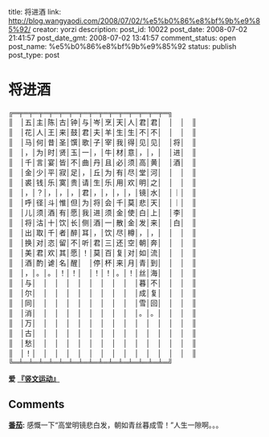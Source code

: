 title: 将进酒
link: http://blog.wangyaodi.com/2008/07/02/%e5%b0%86%e8%bf%9b%e9%85%92/
creator: yorzi
description: 
post_id: 10022
post_date: 2008-07-02 21:41:57
post_date_gmt: 2008-07-02 13:41:57
comment_status: open
post_name: %e5%b0%86%e8%bf%9b%e9%85%92
status: publish
post_type: post

# 将进酒

╔═╤═╤═╤═╤═╤═╤═╤═╤═╤═╤═╤═╤═╤═╤═╤═╗  
║　│五│主│陈│古│钟│与│岑│烹│天│人│君│君│　│　│　║  
║　│花│人│王│来│鼓│君│夫│羊│生│生│不│不│　│　│　║  
║　│马│何│昔│圣│馔│歌│子│宰│我│得│见│见│　│将│　║  
║　│，│为│时│贤│玉│一│，│牛│材│意│，│，│　│进│　║  
║　│千│言│宴│皆│不│曲│丹│且│必│须│高│黄│　│酒│　║  
║　│金│少│平│寂│足│，│丘│为│有│尽│堂│河│　│　│　║  
║　│裘│钱│乐│寞│贵│请│生│乐│用│欢│明│之│　│　│　║  
║　│，│？│，│，│，│君│，│，│，│，│镜│水│　│｜│　║  
║　│呼│径│斗│惟│但│为│将│会│千│莫│悲│天│　│｜│　║  
║　│儿│须│酒│有│愿│我│进│须│金│使│白│上│　│李│　║  
║　│将│沽│十│饮│长│侧│酒│一│散│金│发│来│　│白│　║  
║　│出│取│千│者│醉│耳│，│饮│尽│樽│，│，│　│　│　║  
║　│换│对│恣│留│不│听│君│三│还│空│朝│奔│　│　│　║  
║　│美│君│欢│其│愿│！│莫│百│复│对│如│流│　│　│　║  
║　│酒│酌│谑│名│醒│　│停│杯│来│月│青│到│　│　│　║  
║　│，│。│。│！│！│　│！│！│。│！│丝│海│　│　│　║  
║　│与│　│　│　│　│　│　│　│　│　│暮│不│　│　│　║  
║　│尔│　│　│　│　│　│　│　│　│　│成│复│　│　│　║  
║　│同│　│　│　│　│　│　│　│　│　│雪│回│　│　│　║  
║　│消│　│　│　│　│　│　│　│　│　│。│。│　│　│　║  
║　│万│　│　│　│　│　│　│　│　│　│　│　│　│　│　║  
║　│古│　│　│　│　│　│　│　│　│　│　│　│　│　│　║  
║　│愁│　│　│　│　│　│　│　│　│　│　│　│　│　│　║  
║　│！│　│　│　│　│　│　│　│　│　│　│　│　│　│　║  
╚═╧═╧═╧═╧═╧═╧═╧═╧═╧═╧═╧═╧═╧═╧═╧═╝

**爱** [**『竖文运动』**](http://www.cshbl.com/gushu.html)

## Comments

**[番茄](#60 "2008-07-03 10:56:02"):** 感慨一下“高堂明镜悲白发，朝如青丝暮成雪！”人生一隙啊。。。

